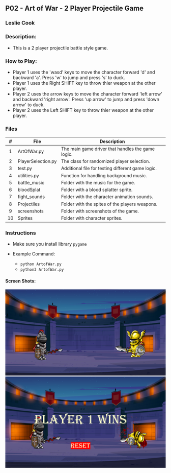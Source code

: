 ## P02 - Art of War - 2 Player Projectile Game
### Leslie Cook

### Description:
- This is a 2 player projectile battle style game. 

### How to Play:
- Player 1 uses the 'wasd' keys to move the character forward 'd' and backward 'a'. Press 'w' to jump and press 's' to duck.
- Player 1 uses the Right SHIFT key to throw thier weapon at the other player.
- Player 2 uses the arrow keys to move the character forward 'left arrow' and backward 'right arrow'. Press 'up arrow' to jump and press 'down arrow' to duck.
- Player 2 uses the Left SHIFT key to throw thier weapon at the other player.


### Files

|   #   | File              | Description                                        |
| :---: | ----------------- | -------------------------------------------------- |
|   1   | ArtOfWar.py       | The main game driver that handles the game logic.  |
|   2   | PlayerSelection.py| The class for randomized player selection.         |
|   3   | test.py           | Additional file for testing different game logic.  |
|   4   | utilities.py      | Function for handling background music.            |
|   5   | battle_music      | Folder with the music for the game.                |
|   6   | bloodSplat        | Folder with a blood splatter sprite.               |
|   7   | fight_sounds      | Folder with the character animation sounds.        |
|   8   | Projectiles       | Folder with the spites of the players weapons.     |
|   9   | screenshots       | Folder with screenshots of the game.               |
|   10  | Sprites           | Folder with character sprites.                     |


### Instructions

- Make sure you install library `pygame`

- Example Command:
    - `python ArtofWar.py`
    - `python3 ArtofWar.py`

#### Screen Shots:
<img src="screenshots/war.png">
<img src="screenshots/win.png">